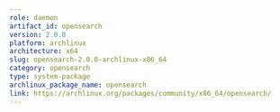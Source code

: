 ```yaml
---
role: daemon
artifact_id: opensearch
version: 2.0.0
platform: archlinux
architecture: x64
slug: opensearch-2.0.0-archlinux-x86_64
category: opensearch
type: system-package
archlinux_package_name: opensearch
link: https://archlinux.org/packages/community/x86_64/opensearch/
---
```

